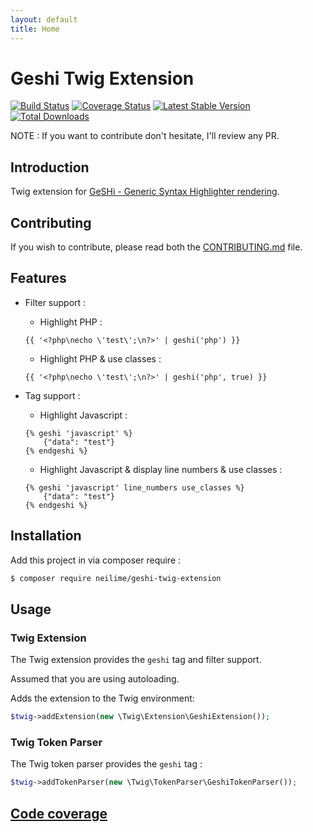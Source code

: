 ```yaml
---
layout: default
title: Home
---
```

Geshi Twig Extension
=======================

[![Build Status](https://travis-ci.org/neilime/geshi-twig-extension.png?branch=master)](https://travis-ci.org/neilime/geshi-twig-extension)
[![Coverage Status](https://coveralls.io/repos/github/neilime/geshi-twig-extension/badge.svg)](https://coveralls.io/github/neilime/geshi-twig-extension)
[![Latest Stable Version](https://poser.pugx.org/neilime/geshi-twig-extension/v/stable.png)](https://packagist.org/packages/neilime/geshi-twig-extension)
[![Total Downloads](https://poser.pugx.org/neilime/geshi-twig-extension/downloads.png)](https://packagist.org/packages/neilime/geshi-twig-extension)

NOTE : If you want to contribute don't hesitate, I'll review any PR.

Introduction
------------

Twig extension for [GeSHi - Generic Syntax Highlighter rendering](http://qbnz.com/highlighter/index.php).

Contributing
------------

If you wish to contribute, please read both the [CONTRIBUTING.md](CONTRIBUTING.md) file.

Features
--------

 * Filter support :
   * Highlight PHP :
   ```twig
   {{ '<?php\necho \'test\';\n?>' | geshi('php') }}
   ```
   * Highlight PHP & use classes :
   ```twig
   {{ '<?php\necho \'test\';\n?>' | geshi('php', true) }}
   ```

 * Tag support :
   * Highlight Javascript :
   ```twig
   {% geshi 'javascript' %}
       {"data": "test"}
   {% endgeshi %}
   ```
   * Highlight Javascript & display line numbers & use classes :
   ```twig
   {% geshi 'javascript' line_numbers use_classes %}
       {"data": "test"}
   {% endgeshi %}
   ```


Installation
------------

Add this project in via composer require :

```bash
$ composer require neilime/geshi-twig-extension
```

## Usage

### Twig Extension

The Twig extension provides the `geshi` tag and filter support.

Assumed that you are using  autoloading.

Adds the extension to the Twig environment:
```php
$twig->addExtension(new \Twig\Extension\GeshiExtension());
```
### Twig Token Parser

The Twig token parser provides the `geshi` tag :
```php
$twig->addTokenParser(new \Twig\TokenParser\GeshiTokenParser());
```

[Code coverage](https://coveralls.io/github/neilime/geshi-twig-extension)
------------
